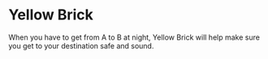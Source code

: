 # Yellow Brick

When you have to get from A to B at night, Yellow Brick will help make sure you get to your destination safe and sound. 